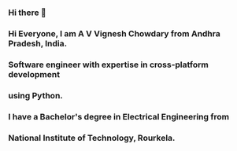 ### Hi there 👋

### Hi Everyone, I am A V Vignesh Chowdary from Andhra Pradesh, India.
### Software engineer with expertise in cross-platform development
### using Python.

### I have a Bachelor's degree in Electrical Engineering from
### National Institute of Technology, Rourkela.
